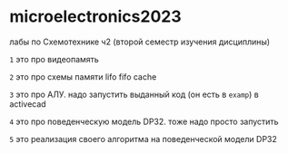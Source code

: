 
# microelectronics2023
лабы по Схемотехнике ч2 (второй семестр изучения дисциплины)

`1` это про видеопамять

`2` это про схемы памяти lifo fifo cache

`3` это про АЛУ. надо запустить выданный код (он есть в `examp`) в activecad

`4` это про поведенческую модель DP32. тоже надо просто запустить

`5` это реализация своего алгоритма на поведенческой модели DP32

